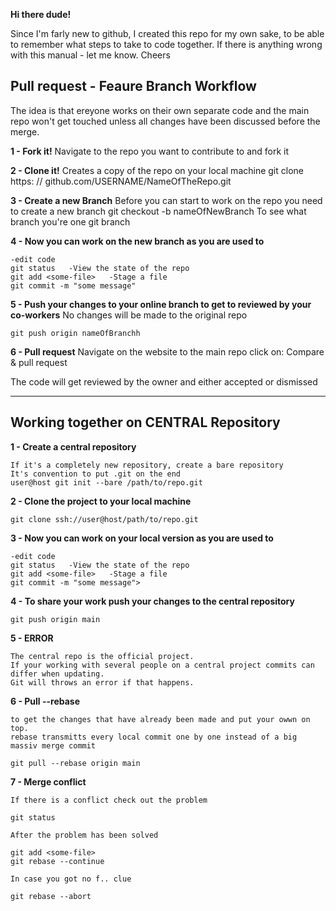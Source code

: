 **Hi there dude!**

Since I'm farly new to github, 
I created this repo for my own sake, to be able to remember what steps to take to code together.
If there is anything wrong with this manual - let me know.
Cheers


**Pull request - Feaure Branch Workflow**
--------------------------------------------

The idea is that ereyone works on their own separate code and the main repo
won't get touched unless all changes have been discussed before the merge.

**1 - Fork it!**
    Navigate to the repo you want to contribute to and fork it

**2 - Clone it!**
    Creates a copy of the repo on your local machine
    git clone https: // github.com/USERNAME/NameOfTheRepo.git

**3 - Create a new Branch**
    Before you can start to work on the repo you need to create a new branch
    git checkout -b nameOfNewBranch
    To see what branch you're one
    git branch

**4 - Now you can work on the new branch as you are used to**

    -edit code
    git status   -View the state of the repo
    git add <some-file>   -Stage a file
    git commit -m "some message"

**5 - Push your changes to your online branch to get to reviewed by your co-workers**
    No changes will be made to the original repo

    git push origin nameOfBranchh

**6 - Pull request**
    Navigate on the website to the main repo
    click on:
    Compare & pull request

  The code will get reviewed by the owner and either accepted or dismissed

------------------------------------------------------------------------------------------                                                                        ------------------------------------------------------------------------------------------                                           

**Working together on CENTRAL Repository**
-------------------------------------------

**1 - Create a central repository**

    If it's a completely new repository, create a bare repository
    It's convention to put .git on the end   
    user@host git init --bare /path/to/repo.git

**2 - Clone the project to your local machine**

    git clone ssh://user@host/path/to/repo.git

**3 - Now you can work on your local version as you are used to**

    -edit code
    git status   -View the state of the repo
    git add <some-file>   -Stage a file
    git commit -m "some message">

**4 - To share your work push your changes to the central repository**

    git push origin main

**5 - ERROR**

    The central repo is the official project.
    If your working with several people on a central project commits can differ when updating.
    Git will throws an error if that happens.

**6 - Pull --rebase**

    to get the changes that have already been made and put your owwn on top.
    rebase transmitts every local commit one by one instead of a big massiv merge commit

    git pull --rebase origin main

**7 - Merge conflict**

    If there is a conflict check out the problem
    
    git status
    
    After the problem has been solved
    
    git add <some-file>
    git rebase --continue
    
    In case you got no f.. clue
    
    git rebase --abort
